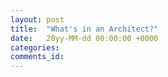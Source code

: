 ```yaml
---
layout: post
title:  "What's in an Architect?"
date:   20yy-MM-dd 00:00:00 +0000
categories:
comments_id:
---
```




<!--

What does it take to become an architect?
 - Start thinking differently about the things you're already doing
 - Start from where you are, and work up
 - Influence is key

What to watch out for?
 - Bringing change - change is dangerous, people like the status quo
 - Reputation is about 50% of the game - you will never be immune to the system
 - Keep focussed

Define architecture in the context of the organisation


Knowing * to use a given technology
 - HOW, WHY OR WHETHER


WHAT IS ARCHITECTURE
 - Structure of the system
 -

ROLE OF ARCHITECT
 - Break down system into components
 - Bring it into context
 - From Buzzword to whether / why
 - Explains the meaningful decisions that have been made
    - Dangle the carrot
- Consider the constraints
    - work within them
    - dissolve the constraint

  Don't tell people they are wrong. Identify the parameters and give the equation for success
-->
